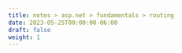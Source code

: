 ```yaml
---
title: notes > asp.net > fundamentals > routing
date: 2023-05-25T00:00:00-06:00
draft: false
weight: 1
---
```


